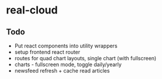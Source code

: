 # real-cloud

## Todo
* Put react components into utility wrappers
* setup frontend react router
* routes for quad chart layouts, single chart (with fullscreen)
* charts - fullscreen mode, toggle daily/yearly
* newsfeed refresh + cache read articles
